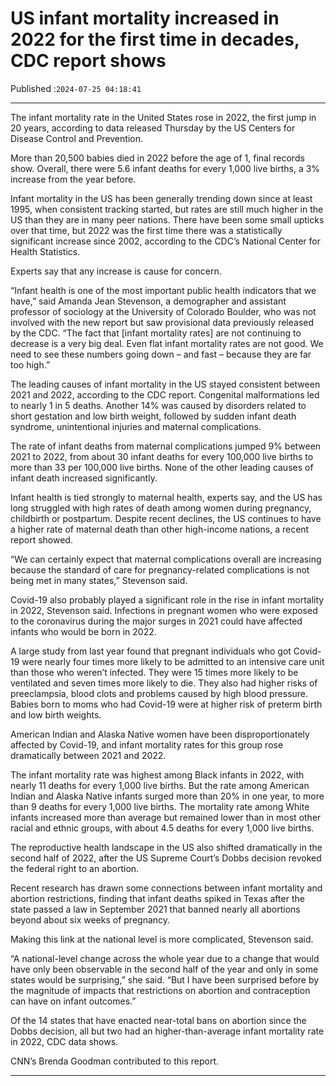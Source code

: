 # US infant mortality increased in 2022 for the first time in decades, CDC report shows

Published :`2024-07-25 04:18:41`

---

The infant mortality rate in the United States rose in 2022, the first jump in 20 years, according to data released Thursday by the US Centers for Disease Control and Prevention.

More than 20,500 babies died in 2022 before the age of 1, final records show. Overall, there were 5.6 infant deaths for every 1,000 live births, a 3% increase from the year before.

Infant mortality in the US has been generally trending down since at least 1995, when consistent tracking started, but rates are still much higher in the US than they are in many peer nations. There have been some small upticks over that time, but 2022 was the first time there was a statistically significant increase since 2002, according to the CDC’s National Center for Health Statistics.

Experts say that any increase is cause for concern.

“Infant health is one of the most important public health indicators that we have,” said Amanda Jean Stevenson, a demographer and assistant professor of sociology at the University of Colorado Boulder, who was not involved with the new report but saw provisional data previously released by the CDC. “The fact that [infant mortality rates] are not continuing to decrease is a very big deal. Even flat infant mortality rates are not good. We need to see these numbers going down – and fast – because they are far too high.”

The leading causes of infant mortality in the US stayed consistent between 2021 and 2022, according to the CDC report. Congenital malformations led to nearly 1 in 5 deaths. Another 14% was caused by disorders related to short gestation and low birth weight, followed by sudden infant death syndrome, unintentional injuries and maternal complications.

The rate of infant deaths from maternal complications jumped 9% between 2021 to 2022, from about 30 infant deaths for every 100,000 live births to more than 33 per 100,000 live births. None of the other leading causes of infant death increased significantly.

Infant health is tied strongly to maternal health, experts say, and the US has long struggled with high rates of death among women during pregnancy, childbirth or postpartum. Despite recent declines, the US continues to have a higher rate of maternal death than other high-income nations, a recent report showed.

“We can certainly expect that maternal complications overall are increasing because the standard of care for pregnancy-related complications is not being met in many states,” Stevenson said.

Covid-19 also probably played a significant role in the rise in infant mortality in 2022, Stevenson said. Infections in pregnant women who were exposed to the coronavirus during the major surges in 2021 could have affected infants who would be born in 2022.

A large study from last year found that pregnant individuals who got Covid-19 were nearly four times more likely to be admitted to an intensive care unit than those who weren’t infected. They were 15 times more likely to be ventilated and seven times more likely to die. They also had higher risks of preeclampsia, blood clots and problems caused by high blood pressure. Babies born to moms who had Covid-19 were at higher risk of preterm birth and low birth weights.

American Indian and Alaska Native women have been disproportionately affected by Covid-19, and infant mortality rates for this group rose dramatically between 2021 and 2022.

The infant mortality rate was highest among Black infants in 2022, with nearly 11 deaths for every 1,000 live births. But the rate among American Indian and Alaska Native infants surged more than 20% in one year, to more than 9 deaths for every 1,000 live births. The mortality rate among White infants increased more than average but remained lower than in most other racial and ethnic groups, with about 4.5 deaths for every 1,000 live births.

The reproductive health landscape in the US also shifted dramatically in the second half of 2022, after the US Supreme Court’s Dobbs decision revoked the federal right to an abortion.

Recent research has drawn some connections between infant mortality and abortion restrictions, finding that infant deaths spiked in Texas after the state passed a law in September 2021 that banned nearly all abortions beyond about six weeks of pregnancy.

Making this link at the national level is more complicated, Stevenson said.

“A national-level change across the whole year due to a change that would have only been observable in the second half of the year and only in some states would be surprising,” she said. “But I have been surprised before by the magnitude of impacts that restrictions on abortion and contraception can have on infant outcomes.”

Of the 14 states that have enacted near-total bans on abortion since the Dobbs decision, all but two had an higher-than-average infant mortality rate in 2022, CDC data shows.

CNN’s Brenda Goodman contributed to this report.

---

